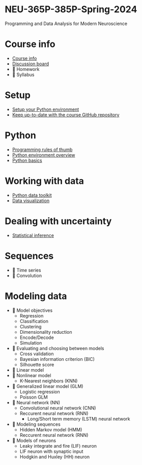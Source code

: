 # NEU-365P-385P-Spring-2024
Programming and Data Analysis for Modern Neuroscience

# Course info
- [Course info](docs/course-info.md)
- [Discussion board](docs/discussion-board.md)
- 🚧 Homework
- 🚧 Syllabus

# Setup
- [Setup your Python environment](docs/setup-your-python-environment.md)
- [Keep up-to-date with the course GitHub repository](docs/keep-up-to-date-with-this-repo.md)

# Python
- [Programming rules of thumb](docs/programming-rules-of-thumb.md)
- [Python environment overview](docs/python-environment-overview.md)
- [Python basics](docs/python-basics.md)

# Working with data
  - [Python data toolkit](docs/python-data-toolkit.md)
  - [Data visualization](docs/data-visualization.md)

# Dealing with uncertainty
- [Statistical inference](docs/statistical-inference.md)

# Sequences
- 🚧 Time series
- 🚧 Convolution

# Modeling data
- 🚧 Model objectives
  - Regression
  - Classification
  - Clustering
  - Dimensionality reduction
  - Encode/Decode
  - Simulation
- 🚧 Evaluating and choosing between models
  - Cross validation
  - Bayesian information criterion (BIC)
  - Silhouette score
- 🚧 Linear model
- 🚧 Nonlinear model
  - K-Nearest neighbors (KNN)
- 🚧 Generalized linear model (GLM)
  - Logistic regression
  - Poisson GLM
- 🚧 Neural network (NN)
  - Convolutional neural network (CNN)
  - Reccurent neural network (RNN)
    - Long/Short term memory (LSTM) neural network
- 🚧 Modeling sequences
  - Hidden Markov model (HMM)
  - Reccurent neural network (RNN)
- 🚧 Models of neurons
  - Leaky integrate and fire (LIF) neuron
  - LIF neuron with synaptic input
  - Hodgkin and Huxley (HH) neuron
